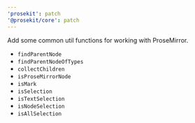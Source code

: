 ```yaml
---
'prosekit': patch
'@prosekit/core': patch
---
```


Add some common util functions for working with ProseMirror.

- `findParentNode`
- `findParentNodeOfTypes`
- `collectChildren`
- `isProseMirrorNode`
- `isMark`
- `isSelection`
- `isTextSelection`
- `isNodeSelection`
- `isAllSelection`
